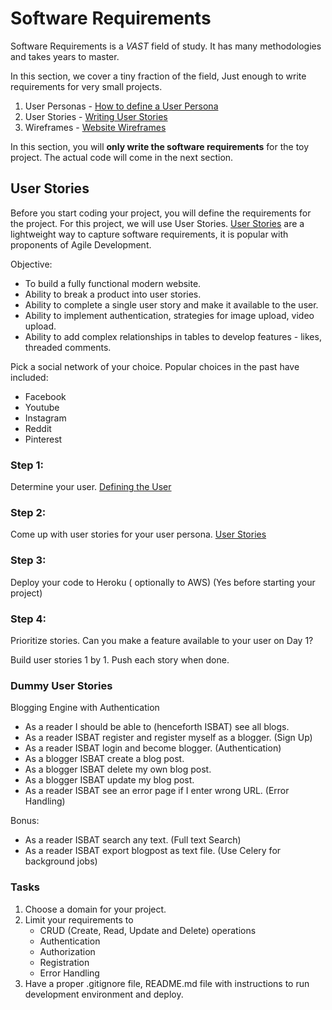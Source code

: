 # Software Requirements

Software Requirements is a *VAST* field of study. It has many methodologies and takes years to master.

In this section, we cover a tiny fraction of the field, Just enough to write requirements for very small projects.

1. User Personas - [How to define a User Persona](https://careerfoundry.com/en/blog/ux-design/how-to-define-a-user-persona/)
2. User Stories - [Writing User Stories](https://www.mountaingoatsoftware.com/agile/user-stories)
3. Wireframes - [Website Wireframes](https://en.wikipedia.org/wiki/Website_wireframe)

In this section, you will **only write the software requirements** for the toy project. The actual code will come in the next section.

## User Stories

Before you start coding your project, you will define the requirements for the project. For this project, we will use User Stories. [User Stories](https://en.wikipedia.org/wiki/User_story) are a lightweight way to capture software requirements, it is popular with proponents of Agile Development.

Objective:

* To build a fully functional modern website.
* Ability to break a product into user stories.
* Ability to complete a single user story and make it available to the user.
* Ability to implement authentication, strategies for image upload, video upload.
* Ability to add complex relationships in tables to develop features - likes, threaded comments.

Pick a social network of your choice. Popular choices in the past have included:

* Facebook
* Youtube
* Instagram
* Reddit
* Pinterest

### Step 1:

Determine your user.
[Defining the User](https://careerfoundry.com/en/blog/ux-design/how-to-define-a-user-persona/)

### Step 2:

Come up with user stories for your user persona.
[User Stories](https://www.mountaingoatsoftware.com/agile/user-stories)

### Step 3:

Deploy your code to Heroku ( optionally to AWS) (Yes before starting your project)

### Step 4:

Prioritize stories. Can you make a feature available to your user on Day 1?

Build user stories 1 by 1. Push each story when done.

### Dummy User Stories

Blogging Engine with Authentication

* As a reader I should be able to (henceforth ISBAT) see all blogs.
* As a reader ISBAT register and register myself as a blogger. (Sign Up)
* As a reader ISBAT login and become blogger. (Authentication)
* As a blogger ISBAT create a blog post.
* As a blogger ISBAT delete my own blog post.
* As a blogger ISBAT update my blog post.
* As a reader ISBAT see an error page if I enter wrong URL. (Error Handling)

Bonus:
* As a reader ISBAT search any text. (Full text Search)
* As a reader ISBAT export blogpost as text file. (Use Celery for background jobs)

### Tasks

1. Choose a domain for your project.
2. Limit your requirements to
      * CRUD (Create, Read, Update and Delete) operations
      * Authentication
      * Authorization
      * Registration
      * Error Handling
3. Have a proper .gitignore file, README.md file with instructions to run development environment and deploy.
